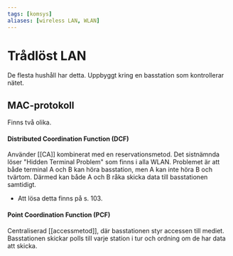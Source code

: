 ```yaml
---
tags: [komsys]
aliases: [wireless LAN, WLAN]
---
```

# Trådlöst LAN 
De flesta hushåll har detta. Uppbyggt kring en basstation som kontrollerar nätet.

## MAC-protokoll
Finns två olika.

#### Distributed Coordination Function (DCF)
Använder [[CA]] kombinerat med en reservationsmetod. Det sistnämnda löser "Hidden Terminal Problem" som finns i alla WLAN. Problemet är att både terminal A och B kan höra basstation, men A kan inte höra B och tvärtom. Därmed kan både A och B råka skicka data till basstationen samtidigt. 
- Att lösa detta finns på s. 103.

#### Point Coordination Function (PCF)
Centraliserad [[accessmetod]], där basstationen styr accessen till mediet. Basstationen skickar polls till varje station i tur och ordning om de har data att skicka. 